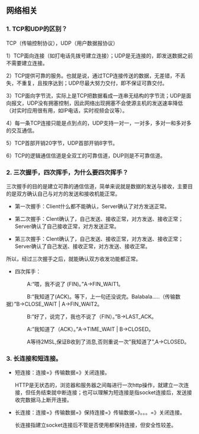 ## 网络相关

### 1. TCP和UDP的区别？

TCP（传输控制协议），UDP（用户数据报协议）

1）TCP面向连接（如打电话先拨号建立连接）；UDP是无连接的，即发送数据之前不需要建立连接。

2）TCP提供可靠的服务。也就是说，通过TCP连接传送的数据，无差错，不丢失，不重复，且按序达到；UDP尽最大努力交付，即不保证可靠交付。

3）TCP面向字节流，实际上是TCP把数据看成一连串无结构的字节流；UDP是面向报文，UDP没有拥塞控制，因此网络出现拥塞不会使源主机的发送速率降低（对实时应用很有用，如IP电话，实时视频会议等）。

4）每一条TCP连接只能是点到点的，UDP支持一对一，一对多，多对一和多对多的交互通信。

5）TCP首部开销20字节，UDP首部开销8字节。

6）TCP的逻辑通信信道是全双工的可靠信道，DUP则是不可靠信道。

 

### 2. 三次握手，四次挥手，为什么要四次挥手？

三次握手的目的是建立可靠的通信信道，简单来说就是数据的发送与接收，主要目的是双方确认自己与对方的发送和接收机能正常。　　　

- 第一次握手：Client什么都不能确认，Server确认了对方发送正常。

- 第二次握手：Clent确认了，自己发送、接收正常，对方发送、接收正常；Server确认了自己接收正常，对方发送正常。
- 第三次握手：Clent确认了，自己发送、接收正常，对方发送、接收正常；Server确认了自己发送、接收正常，对方发送、接收正常。

所以，经过三次握手之后，就能确认双方收发功能都正常。

- 四次挥手：

　　　　A:“喂，我不说了 (FIN)。”A->FIN_WAIT1。

　　　　B:“我知道了(ACK)。等下，上一句还没说完。Balabala…..（传输数据）”B->CLOSE_WAIT | A->FIN_WAIT2。

　　　　B:”好了，说完了，我也不说了（FIN）。”B->LAST_ACK。

　　　　A:”我知道了（ACK）。”A->TIME_WAIT | B->CLOSED。

　　　　A等待2MSL,保证B收到了消息,否则重说一次”我知道了”,A->CLOSED。



### 3. 长连接和短连接。

- 短连接：连接=》传输数据=》关闭连接。

  HTTP是无状态的，浏览器和服务器之间每进行一次http操作，就建立一次连接，但任务结束就中断连接；也可以理解为短连接是指socket连接后，发送接收完数据马上断开连接。

- 长连接：连接=》传输数据=》保持连接=》传输数据=》。。。=》关闭连接。

  长连接指建立socket连接后不管是否使用都保持连接，但安全性较差。